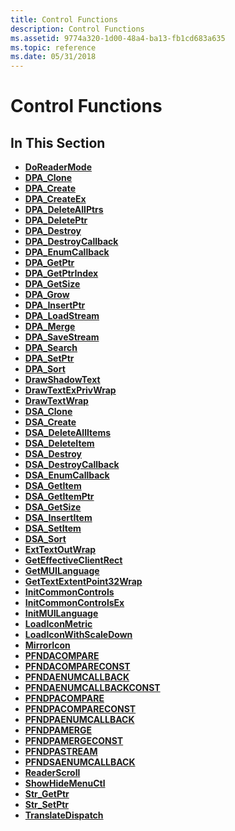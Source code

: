 ```yaml
---
title: Control Functions
description: Control Functions
ms.assetid: 9774a320-1d00-48a4-ba13-fb1cd683a635
ms.topic: reference
ms.date: 05/31/2018
---
```


# Control Functions

## In This Section

-   [**DoReaderMode**](doreadermode.md)
-   [**DPA\_Clone**](/windows/desktop/api/dpa_dsa/nf-dpa_dsa-dpa_clone)
-   [**DPA\_Create**](/windows/desktop/api/dpa_dsa/nf-dpa_dsa-dpa_create)
-   [**DPA\_CreateEx**](/windows/desktop/api/dpa_dsa/nf-dpa_dsa-dpa_createex)
-   [**DPA\_DeleteAllPtrs**](/windows/desktop/api/dpa_dsa/nf-dpa_dsa-dpa_deleteallptrs)
-   [**DPA\_DeletePtr**](/windows/desktop/api/dpa_dsa/nf-dpa_dsa-dpa_deleteptr)
-   [**DPA\_Destroy**](/windows/desktop/api/dpa_dsa/nf-dpa_dsa-dpa_destroy)
-   [**DPA\_DestroyCallback**](/windows/desktop/api/dpa_dsa/nf-dpa_dsa-dpa_destroycallback)
-   [**DPA\_EnumCallback**](/windows/desktop/api/dpa_dsa/nf-dpa_dsa-dpa_enumcallback)
-   [**DPA\_GetPtr**](/windows/desktop/api/dpa_dsa/nf-dpa_dsa-dpa_getptr)
-   [**DPA\_GetPtrIndex**](/windows/desktop/api/dpa_dsa/nf-dpa_dsa-dpa_getptrindex)
-   [**DPA\_GetSize**](/windows/desktop/api/dpa_dsa/nf-dpa_dsa-dpa_getsize)
-   [**DPA\_Grow**](/windows/desktop/api/dpa_dsa/nf-dpa_dsa-dpa_grow)
-   [**DPA\_InsertPtr**](/windows/desktop/api/dpa_dsa/nf-dpa_dsa-dpa_insertptr)
-   [**DPA\_LoadStream**](/windows/desktop/api/dpa_dsa/nf-dpa_dsa-dpa_loadstream)
-   [**DPA\_Merge**](/windows/desktop/api/dpa_dsa/nf-dpa_dsa-dpa_merge)
-   [**DPA\_SaveStream**](/windows/desktop/api/dpa_dsa/nf-dpa_dsa-dpa_savestream)
-   [**DPA\_Search**](/windows/desktop/api/dpa_dsa/nf-dpa_dsa-dpa_search)
-   [**DPA\_SetPtr**](/windows/desktop/api/dpa_dsa/nf-dpa_dsa-dpa_setptr)
-   [**DPA\_Sort**](/windows/desktop/api/dpa_dsa/nf-dpa_dsa-dpa_sort)
-   [**DrawShadowText**](/windows/desktop/api/Commctrl/nf-commctrl-drawshadowtext)
-   [**DrawTextExPrivWrap**](drawtextexprivwrap.md)
-   [**DrawTextWrap**](drawtextwrap.md)
-   [**DSA\_Clone**](/windows/desktop/api/dpa_dsa/nf-dpa_dsa-dsa_clone)
-   [**DSA\_Create**](/windows/desktop/api/dpa_dsa/nf-dpa_dsa-dsa_create)
-   [**DSA\_DeleteAllItems**](/windows/desktop/api/dpa_dsa/nf-dpa_dsa-dsa_deleteallitems)
-   [**DSA\_DeleteItem**](/windows/desktop/api/dpa_dsa/nf-dpa_dsa-dsa_deleteitem)
-   [**DSA\_Destroy**](/windows/desktop/api/dpa_dsa/nf-dpa_dsa-dsa_destroy)
-   [**DSA\_DestroyCallback**](/windows/desktop/api/dpa_dsa/nf-dpa_dsa-dsa_destroycallback)
-   [**DSA\_EnumCallback**](/windows/desktop/api/dpa_dsa/nf-dpa_dsa-dsa_enumcallback)
-   [**DSA\_GetItem**](/windows/desktop/api/dpa_dsa/nf-dpa_dsa-dsa_getitem)
-   [**DSA\_GetItemPtr**](/windows/desktop/api/dpa_dsa/nf-dpa_dsa-dsa_getitemptr)
-   [**DSA\_GetSize**](/windows/desktop/api/dpa_dsa/nf-dpa_dsa-dsa_getsize)
-   [**DSA\_InsertItem**](/windows/desktop/api/dpa_dsa/nf-dpa_dsa-dsa_insertitem)
-   [**DSA\_SetItem**](/windows/desktop/api/dpa_dsa/nf-dpa_dsa-dsa_setitem)
-   [**DSA\_Sort**](/windows/desktop/api/dpa_dsa/nf-dpa_dsa-dsa_sort)
-   [**ExtTextOutWrap**](exttextoutwrap.md)
-   [**GetEffectiveClientRect**](/windows/desktop/api/Commctrl/nf-commctrl-geteffectiveclientrect)
-   [**GetMUILanguage**](/windows/desktop/api/Commctrl/nf-commctrl-getmuilanguage)
-   [**GetTextExtentPoint32Wrap**](gettextextentpoint32wrap.md)
-   [**InitCommonControls**](/windows/desktop/api/Commctrl/nf-commctrl-initcommoncontrols)
-   [**InitCommonControlsEx**](/windows/desktop/api/Commctrl/nf-commctrl-initcommoncontrolsex)
-   [**InitMUILanguage**](/windows/desktop/api/Commctrl/nf-commctrl-initmuilanguage)
-   [**LoadIconMetric**](/windows/desktop/api/Commctrl/nf-commctrl-loadiconmetric)
-   [**LoadIconWithScaleDown**](/windows/desktop/api/Commctrl/nf-commctrl-loadiconwithscaledown)
-   [**MirrorIcon**](mirroricon.md)
-   [**PFNDACOMPARE**](/windows/desktop/api/dpa_dsa/nc-dpa_dsa-pfndacompare)
-   [**PFNDACOMPARECONST**](/windows/desktop/api/dpa_dsa/nc-dpa_dsa-pfndacompareconst)
-   [**PFNDAENUMCALLBACK**](/windows/desktop/api/dpa_dsa/nc-dpa_dsa-pfndaenumcallback)
-   [**PFNDAENUMCALLBACKCONST**](/windows/desktop/api/dpa_dsa/nc-dpa_dsa-pfndaenumcallbackconst)
-   [**PFNDPACOMPARE**](/previous-versions/windows/desktop/legacy/bb775715(v=vs.85))
-   [**PFNDPACOMPARECONST**](/previous-versions/windows/desktop/legacy/bb775717(v=vs.85))
-   [**PFNDPAENUMCALLBACK**](/previous-versions/windows/desktop/legacy/bb775719(v=vs.85))
-   [**PFNDPAMERGE**](/windows/desktop/api/dpa_dsa/nc-dpa_dsa-pfndpamerge)
-   [**PFNDPAMERGECONST**](/windows/desktop/api/dpa_dsa/nc-dpa_dsa-pfndpamergeconst)
-   [**PFNDPASTREAM**](/windows/desktop/api/dpa_dsa/nc-dpa_dsa-pfndpastream)
-   [**PFNDSAENUMCALLBACK**](/previous-versions/windows/desktop/legacy/bb775727(v=vs.85))
-   [**ReaderScroll**](readerscroll.md)
-   [**ShowHideMenuCtl**](/windows/desktop/api/Commctrl/nf-commctrl-showhidemenuctl)
-   [**Str\_GetPtr**](str-getptr.md)
-   [**Str\_SetPtr**](/windows/desktop/api/dpa_dsa/nf-dpa_dsa-str_setptrw)
-   [**TranslateDispatch**](translatedispatch.md)

 

 
